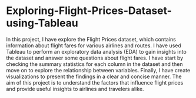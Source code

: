 # Exploring-Flight-Prices-Dataset-using-Tableau
In this project, I have explore the Flight Prices dataset, which contains information about flight fares for various airlines and routes. I have used Tableau to perform an exploratory data analysis (EDA) to gain insights into the dataset and answer some questions about flight fares. I have start by checking the summary statistics for each column in the dataset and then move on to explore the relationship between variables. Finally, I have create visualizations to present the findings in a clear and concise manner. The aim of this project is to understand the factors that influence flight prices and provide useful insights to airlines and travelers alike.
